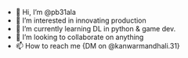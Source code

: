 - 👋 Hi, I’m @pb31ala
- 👀 I’m interested in innovating production
- 🌱 I’m currently learning DL in python & game dev.
- 💞️ I’m looking to collaborate on anything
- 📫 How to reach me {DM on @kanwarmandhali.31}

<!---
pb31ala/pb31ala is a ✨ special ✨ repository because its `README.md` (this file) appears on your GitHub profile.
You can click the Preview link to take a look at your changes.
--->
